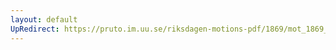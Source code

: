 ```yaml
---
layout: default
UpRedirect: https://pruto.im.uu.se/riksdagen-motions-pdf/1869/mot_1869__ak__233/mot_1869__ak__233-001.pdf
---
```

